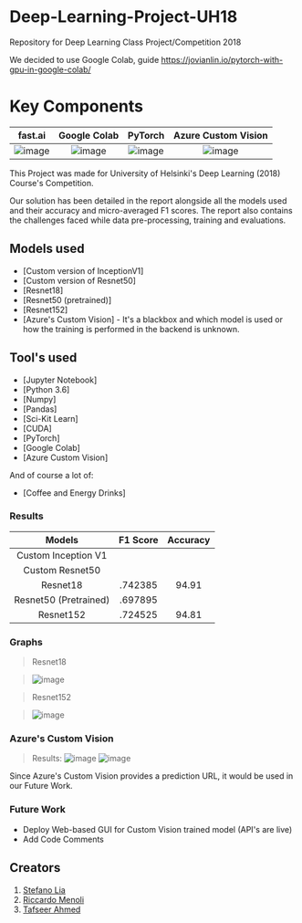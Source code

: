# Deep-Learning-Project-UH18
Repository for Deep Learning Class Project/Competition 2018

We decided to use Google Colab, guide https://jovianlin.io/pytorch-with-gpu-in-google-colab/

# Key Components

fast.ai                    |  Google Colab             | PyTorch                    | Azure Custom Vision
:-------------------------:|:-------------------------:|:-------------------------: |:-------------------------:
![image](https://user-images.githubusercontent.com/12884292/50740212-a7b6a200-11f3-11e9-9596-74e7700ff6b0.png)  |  ![image](https://user-images.githubusercontent.com/12884292/50740222-c1f08000-11f3-11e9-9aae-c7900ac2f98d.png) | ![image](https://user-images.githubusercontent.com/12884292/50740226-ccab1500-11f3-11e9-8555-7bf46aadc51c.png) | ![image](https://user-images.githubusercontent.com/12884292/50740452-4b558180-11f7-11e9-9287-059c479ff1e5.png)


This Project was made for University of Helsinki's Deep Learning (2018) Course's Competition.

Our solution has been detailed in the report alongside all the models used and their accuracy and micro-averaged F1 scores.
The report also contains the challenges faced while data pre-processing, training and evaluations.

## Models used
* [Custom version of InceptionV1] 
* [Custom version of Resnet50]
* [Resnet18]
* [Resnet50 (pretrained)]
* [Resnet152]
* [Azure's Custom Vision] - It's a blackbox and which model is used or how the training is performed in the backend is unknown.


## Tool's used
* [Jupyter Notebook]
* [Python 3.6]
* [Numpy]
* [Pandas] 
* [Sci-Kit Learn] 
* [CUDA]
* [PyTorch]
* [Google Colab]
* [Azure Custom Vision]

And of course a lot of:
* [Coffee and Energy Drinks]

### Results

Models                |  F1 Score  | Accuracy    
:--------------------:|:----------:|:----------:
Custom Inception V1   |            |           
Custom Resnet50       |            |             
Resnet18              |    .742385 |    94.91        
Resnet50 (Pretrained) |    .697895 |             
Resnet152             |    .724525 |    94.81         

### Graphs
> Resnet18

> ![image](https://user-images.githubusercontent.com/12884292/50740672-81e0cb80-11fa-11e9-94d9-b8bee54339d1.png)

> Resnet152

> ![image](https://user-images.githubusercontent.com/12884292/50740659-6d043800-11fa-11e9-80a3-9927563948a0.png)

### Azure's Custom Vision
> Results:
![image](https://user-images.githubusercontent.com/12884292/50740690-cb311b00-11fa-11e9-87d6-c88ef328e104.png)
![image](https://user-images.githubusercontent.com/12884292/50740701-15b29780-11fb-11e9-8176-7f80df59ded4.png)

Since Azure's Custom Vision provides a prediction URL, it would be used in our Future Work.



### Future Work
 - Deploy Web-based GUI for Custom Vision trained model (API's are live)
 - Add Code Comments

## Creators
1. [Stefano Lia](https://github.com/StefanoLia)
2. [Riccardo Menoli](https://github.com/rmenoli)
3. [Tafseer Ahmed](https://github.com/tafseerahmed)




